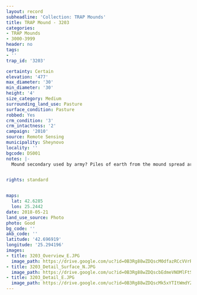 ```yaml
---
layout: record
subheadline: 'Collection: TRAP Mounds'
title: TRAP Mound - 3203
categories:
- TRAP Mounds
- 3000-3999
header: no
tags:
- ''
trap_id: '3203'

certainty: Certain
elevation: '477'
max_diameter: '30'
min_diameter: '30'
height: '4'
size_category: Medium
surrounding_land_use: Pasture
surface_condition: Pasture
robbed: Yes
crm_condition: '3'
crm_intactness: '2'
campaign: '2010'
source: Remote Sensing
municipality: Sheynovo
locality: ''
bgcode: DS001
notes: |-
  Mound secondary used by army? Piles of earth from the mound spread around. Very destructed.


rights: standard


maps:
  lat: 42.6285
  lon: 25.2442
date: 2018-05-21
land_use_source: Photo
photo: Good
bg_code: ''
akb_code: ''
latitude: '42.696919'
longitude: '25.294196'
images:
- title: 3203_Overview_E.JPG
  image_path: https://drive.google.com/uc?id=0B3Rg88wZDQscM0dfazRCcVVrRWM
- title: 3203_Detail_Surface_N.JPG
  image_path: https://drive.google.com/uc?id=0B3Rg88wZDQscbEdmeVNOMlFtSkU
- title: 3203_Detail_E.JPG
  image_path: https://drive.google.com/uc?id=0B3Rg88wZDQscMk5xYTItWmdYZEE
---
```

